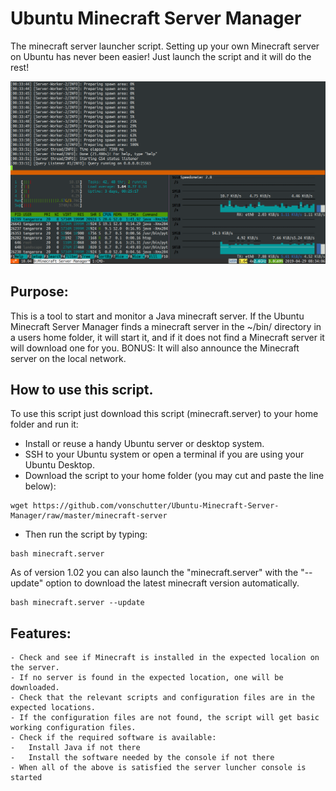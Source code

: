 # Ubuntu Minecraft Server Manager

The minecraft server launcher script. Setting up your own Minecraft server on Ubuntu has never been easier! Just launch the script and it will do the rest! 

![Minecraft Manager Screenshot](Media_files/Scr1.png?raw=true "Executing the Script")

## Purpose:
This is a tool to start and monitor a Java minecraft server. If the Ubuntu Minecraft Server Manager finds a minecraft server in the ~/bin/ directory in a users home folder, it will start it, and if it does not find a Minecraft server it will download one for you. BONUS: It will also announce the Minecraft server on the local network. 

## How to use this script. 
To use this script just download this script (minecraft.server) to your home folder and run it: 

* Install or reuse a handy Ubuntu server or desktop system. 
* SSH to your Ubuntu system or open a terminal if you are using your Ubuntu Desktop. 
* Download the script to your home folder (you may cut and paste the line below):

```
wget https://github.com/vonschutter/Ubuntu-Minecraft-Server-Manager/raw/master/minecraft-server
```

* Then run the script by typing: 

```
bash minecraft.server
```

As of version 1.02 you can also launch the "minecraft.server" with the "--update" option to download the latest minecraft version automatically. 

```
bash minecraft.server --update
```

## Features:
```
- Check and see if Minecraft is installed in the expected localion on the server. 
- If no server is found in the expected location, one will be downloaded.
- Check that the relevant scripts and configuration files are in the expected locations. 
- If the configuration files are not found, the script will get basic working configuration files.
- Check if the required software is available:
-   Install Java if not there
-   Install the software needed by the console if not there
- When all of the above is satisfied the server luncher console is started

```
